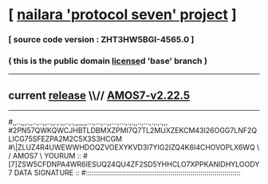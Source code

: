 
# [ [nailara 'protocol seven' project](http://nailara.network/) ]

### [ source code version : ZHT3HW5BGI-4565.0 ]

### ( this is the public domain [license](../license)d 'base' branch )
---
## current [release](https://github.com/nailara-technologies/protocol-7/releases) \\\\// [AMOS7-v2.22.5](https://github.com/nailara-technologies/protocol-7/releases/tag/AMOS7-v2.22.5)
---

#,,..,,,.,,..,..,,..,,.,.,,..,.,,,,,,,...,...,..,,...,...,.,.,,..,...,.,.,.,,,
#2PN57QWKQWCJHBTLDBMXZPMI7Q7TL2MUXZEKCM43I26OGG7LNF2QLICG75SFEZPA2M2C5X3S3HCGM
#\\\|ZLUZ4R4UWEWWHDOQZVOEXYKVD3I7YIG2IZQ4K6I4CHOVOPLX6WQ \ / AMOS7 \ YOURUM ::
#\[7]ZSW5CFDNPA4WR6IESUQ24QU4ZF2SD5YHHCLO7XPPKANIDHYLOODY 7  DATA SIGNATURE ::
#:::::::::::::::::::::::::::::::::::::::::::::::::::::::::::::::::::::::::::::
